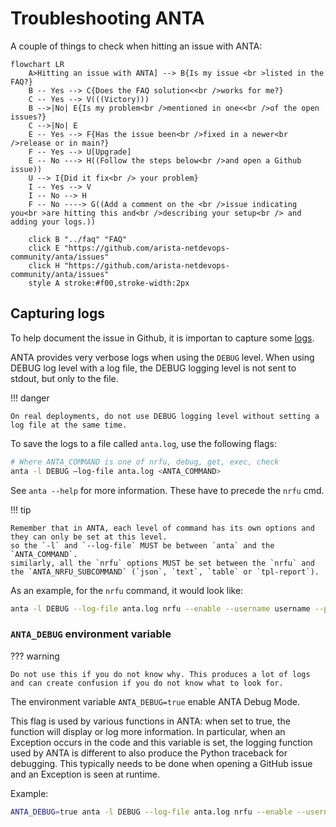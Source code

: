 <!--
  ~ Copyright (c) 2024 Arista Networks, Inc.
  ~ Use of this source code is governed by the Apache License 2.0
  ~ that can be found in the LICENSE file.
  -->

# Troubleshooting ANTA

A couple of things to check when hitting an issue with ANTA:

```mermaid
flowchart LR
    A>Hitting an issue with ANTA] --> B{Is my issue <br >listed in the FAQ?}
    B -- Yes --> C{Does the FAQ solution<<br />works for me?}
    C -- Yes --> V(((Victory)))
    B -->|No| E{Is my problem<br />mentioned in one<<br />of the open issues?}
    C -->|No| E
    E -- Yes --> F{Has the issue been<br />fixed in a newer<br />release or in main?}
    F -- Yes --> U[Upgrade]
    E -- No ---> H((Follow the steps below<br />and open a Github issue))
    U --> I{Did it fix<br /> your problem}
    I -- Yes --> V
    I -- No --> H
    F -- No ----> G((Add a comment on the <br />issue indicating you<br >are hitting this and<br />describing your setup<br /> and adding your logs.))

    click B "../faq" "FAQ"
    click E "https://github.com/arista-netdevops-community/anta/issues"
    click H "https://github.com/arista-netdevops-community/anta/issues"
	style A stroke:#f00,stroke-width:2px
```

## Capturing logs

To help document the issue in Github, it is importan to capture some [logs](https://nologsnohelp.com).

ANTA provides very verbose logs when using the `DEBUG` level.  When using DEBUG log level with a log file, the DEBUG logging level is not sent to stdout, but only to the file.

!!! danger

	On real deployments, do not use DEBUG logging level without setting a log file at the same time.

To save the logs to a file called `anta.log`, use the following flags:

```bash
# Where ANTA_COMMAND is one of nrfu, debug, get, exec, check
anta -l DEBUG –log-file anta.log <ANTA_COMMAND>
```

See `anta --help` for more information.  These have to precede the `nrfu` cmd.

!!! tip

    Remember that in ANTA, each level of command has its own options and they can only be set at this level.
    so the `-l` and `--log-file` MUST be between `anta` and the `ANTA_COMMAND`.
    similarly, all the `nrfu` options MUST be set between the `nrfu` and the `ANTA_NRFU_SUBCOMMAND` (`json`, `text`, `table` or `tpl-report`).


As an example, for the `nrfu` command, it would look like:

```bash
anta -l DEBUG --log-file anta.log nrfu --enable --username username --password arista --inventory inventory.yml -c nrfu.yml text
```


### `ANTA_DEBUG` environment variable

??? warning

	Do not use this if you do not know why. This produces a lot of logs and can create confusion if you do not know what to look for.

The environment variable `ANTA_DEBUG=true` enable ANTA Debug Mode.

This flag is used by various functions in ANTA: when set to true, the function will display or log more information. In particular, when an Exception occurs in the code and this variable is set, the logging function used by ANTA is different to also produce the Python traceback for debugging. This typically needs to be done when opening a GitHub issue and an Exception is seen at runtime.

Example:

```bash
ANTA_DEBUG=true anta -l DEBUG --log-file anta.log nrfu --enable --username username --password arista --inventory inventory.yml -c nrfu.yml text
```
